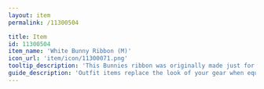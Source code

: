 ```yaml
---
layout: item
permalink: /11300504

title: Item
id: 11300504
item_name: 'White Bunny Ribbon (M)'
icon_url: 'item/icon/11300071.png'
tooltip_description: 'This Bunnies ribbon was originally made just for girls but has been modified to be unisex due to popular demand.'
guide_description: 'Outfit items replace the look of your gear when equipped.'
---
```

